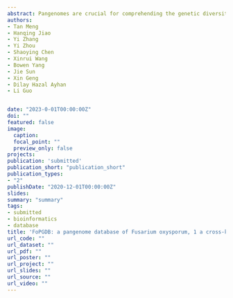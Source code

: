 ```yaml
---
abstract: Pangenomes are crucial for comprehending the genetic diversity of fungi that cause infections in crops and humans, providing insights into their ecology, pathobiology, and evolutionary mechanisms. However, fungal pangenome databases have been lacking. In this study, the first fungal pangenome database is introduced, focusing on the Fusarium oxysporum species complex (FOSC), a group of devastating vascular wilt pathogens affecting over 100 plant species and causing life-threatening fusariosis in immunocompromised humans. Named the F. oxysporum Pangenome Database (FoPGDB), this resource integrates 31 high-quality FOSC genomes and offers robust analytical tools. FoPGDB enables gene-based and graph-based exploration of the F. oxysporum pangenome, including a curated repository of putative effector sequences essential for understanding FOSC's pathogenicity mechanisms. It provides functionalities such as gene search, genomic variant exploration, and tools for functional enrichment, facilitating in-depth investigations of the genetic diversity and adaptability of F. oxysporum. The database's user-friendly interface ensures efficient data access and interpretation, making it a valuable resource for F. oxysporum research and aiding in the development of novel disease management strategies. The database URL is http://www.fopgdb.site.  
authors:
- Tan Meng
- Hanqing Jiao
- Yi Zhang
- Yi Zhou
- Shaoying Chen
- Xinrui Wang
- Bowen Yang
- Jie Sun
- Xin Geng
- Dilay Hazal Ayhan
- Li Guo


date: "2023-0-01T00:00:00Z"
doi: ""
featured: false
image:
  caption:
  focal_point: ""
  preview_only: false
projects:
publication: 'submitted'
publication_short: "publication_short"
publication_types:
- "2"
publishDate: "2020-12-01T00:00:00Z"
slides:
summary: "summary"
tags:
- submitted
- bioinformatics
- database
title: 'FoPGDB: a pangenome database of Fusarium oxysporum, 1 a cross-kingdom fungal pathogen'
url_code: ""
url_dataset: ""
url_pdf: ""
url_poster: ""
url_project: ""
url_slides: ""
url_source: ""
url_video: ""
---
```


